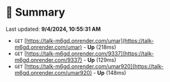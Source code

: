 # 📖 Summary
Last updated: **9/4/2024, 10:55:31 AM**

- `GET` [https://talk-m6gd.onrender.com/umar](https://talk-m6gd.onrender.com/umar) - **Up** (218ms)
- `GET` [https://talk-m6gd.onrender.com/9337](https://talk-m6gd.onrender.com/9337) - **Up** (129ms)
- `GET` [https://talk-m6gd.onrender.com/umar920](https://talk-m6gd.onrender.com/umar920) - **Up** (148ms)

